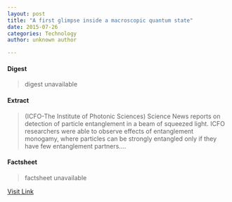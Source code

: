 ```yaml
---
layout: post
title: "A first glimpse inside a macroscopic quantum state"
date: 2015-07-26
categories: Technology
author: unknown author

---
```



#### Digest
>digest unavailable

#### Extract
>(ICFO-The Institute of Photonic Sciences) Science News reports on detection of particle entanglement in a beam of squeezed light. ICFO researchers were able to observe effects of entanglement monogamy, where particles can be strongly entangled only if they have few entanglement partners....

#### Factsheet
>factsheet unavailable

[Visit Link](http://www.eurekalert.org/pub_releases/2015-03/iiop-afg032315.php)


